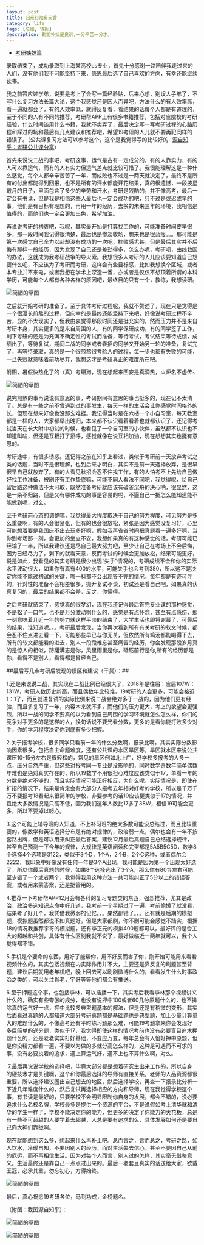 ```yaml
---
layout: post
title: 归来衫袖有天香
category: life
tags: [总结, 转折]
description: 勤能补拙是良训,一分辛苦一分才。
---
```



   - [考研姊妹篇](http://yangtian.xyz/life/2017/12/25/important-expperiences/)
   
   

录取结束了，成功录取到上海某高校cs专业，首先十分感谢一路陪伴我走过来的人们，没有他们我不可能坚持下来，感恩最后选了自己喜欢的方向，有幸还能继续读书。
   

我之前答应过学弟，说要是考上了会写一篇经验贴，后来心想，别误人子弟了，不写什么复习方法长篇大论，这个我感觉还是因人而异吧，方法什么的有人效率高，看一遍就都会了，有的人效率低，就得反复看，看结果的话每个人都是有道理的，至于不同的人有不同的推荐，考研帮APP上有很多书籍推荐，包括对应院校的考研经验，什么时间该用什么书籍，我就不卖弄了，最后决定写一写考研过程的心路历程和踩过的坑和最后有几点建议和推荐吧，希望19考研的人儿就不要再犯同样的错误了。（公共课复习方法可以参考这个，这个是我觉得写的比较好的- [源自知乎：考研公共课分享](https://zhuanlan.zhihu.com/p/33780631)）


首先来说说二战的事吧，考研这事，运气是占有一定成分的，有的人靠实力，有的人可以靠运气，而有的人有实力但运气差点就比较可惜了。我很能理解这是一种什么感觉，每个人都辛辛苦苦了一年，而成败也不过是一两天就决定了，最终不是所有的付出都能得到回报，也不是所有的汗水都能开花结果，真的很遗憾，一段披星戴月的日子，里面包含了多少的辛劳和汗水，考研是残酷的，并不像高考，最后一定会有书读，但是我是相信这些人最后也一定会成功的吧，只不过是或迟或早的事，他们是有目标有理想的，再用一年的经历，去换的未来三年的环境，我相信是值得的，而他们也一定会更加出色，希望加油。
   

再说说考研的初衷吧，我呢，其实最开始是打算找工作的，可能准备时间要早很多，那一段时间我记得很清楚，最后也是惨淡收场，想来也是很蓝瘦。。。那可能是第一次感觉自己全力以赴却没有成功的一次吧，挫败感尤甚，但是最后其实并不后悔有那样一段经历，因为发现了自己还是差劲得多，怎么办呢，考研呗，曲线救国的办法，这就成为我考研战争的导火索。我想很多人考研的人儿应该要知道自己想要什么吧，不应该为了考研而考研，这样会有些目标感，比如我想换个区域，或者本专业并不来电，或者我想在学术上深造一番，亦或者是仅仅不想顶着所谓的本科学历，可能每个人都有各种各样的原因吧，最终目的只有一个，教练，我想读研。
   
  
 ![简陋的草图](https://github.com/Yangtiancoder/Yangtiancoder.github.io/blob/master/images/timg.jpg?raw=true)
  
   
之后就开始考研的准备了。至于具体考研过程呢，我就不赘述了，现在只是觉得是一个很漫长煎熬的过程，但庆幸的是最终还能坚持下来吧，好像说考研过程不辛苦，显的不太现实了，但我由衷觉得那段时间还是挺充实的，然而压力并不是来自考研本身，其实更多的是来自周围的人，有的同学保研成功，有的同学签了工作，剩下考研的还是为充满不确定性的考试而准备，等待考试，考试结束等待成绩，成绩出了，等待复试，期间二战的同学或者春招的同学又开始另一轮的准备，复试完了，再等待录取，真的是一个很煎熬很考验人的过程，每一步也都有失败的可能，一旦失败就意味着前功尽弃，我想这才是考研真正的难度所在吧。
   
   
附图，暑假快热化了的（真）考研狗，现在想起来西安是真滴热，火炉名不虚传~

![简陋的草图](https://github.com/Yangtiancoder/Yangtiancoder.github.io/blob/master/images/IMG_20170720_112410.jpg?raw=true)
   
   
说完煎熬的事再说说有意思的事，考研期间有意思的事也挺多的，现在记不太清了。总是有一些之前不曾遇到过的事发生，每天一样的生活会让你感觉时间格外的长，但现在想来好像也没那么难捱。我记得当时是在六楼一个小自习室，每天教室都是一样的人，大家都早出晚归，本来都不认识看着看着也就都认识了，还记得考试当天在长大附中初试的时候，也看见了一个自习室的小伙伴，虽然都不认识也不知道叫啥，但还是互相打了招呼，感觉就像在说互相加油，现在想想其实也挺有意思的。
   

考研途中，有很多诱惑。还记得之前在知乎上看过，类似于考研前一天放弃考试之类的话题，当时不是很理解，也到后来才明白，其实不是前一天选择放弃，是很早很早自己就放弃了。有的人看见秋招会忍不住找工作，有的人怕考不上先给自己做好找工作准备，被刷还有工作垫底嘛，可能不同人看法不同吧，我觉得呢，给自己留后路这种做法不太可取，既然准备考研就应该有破釜沉舟的决心呐，很显然，这是一条不归路，但是又有哪件成功的事是容易的呢，不逼自己一把怎么能知道能不能做到呢，对么。
  
  
至于考研前心态的调整嘛，我觉得最大程度取决于自己的努力程度，可见努力是多么重要啊，有的人会很紧张，但有的也会很放松，紧张是因为感觉没复习好，心里可能想着要是我国庆不出去玩多好啊，假如我再省省时间把真题看一遍多好啊，当你到考场那一刻，会更加的坐立不安，我想如果真的有这种感觉的话，考研可能已经输了一半，所以我建议还是尽自己最大努力吧，至少让自己在考场上不会后悔，因为已经尽力了，剩下的就看天意，反而考试的时候会更加放松，结果可能更好，说是如此，我看见的其实考研是很少出现“失手”情况的，考研成绩不会和你的实际水平波动很大，如果你有真有400的水平，可能失手也会考到380，所以这不是决定你能不能过初试的关键，哪一科都不会出现答不完的情况，每年都是有迹可寻的，针对性的准备不会相差很多，抛开复试不谈，初试还是看自己吧，如果真的认真复习的，最后的结果都不会差，反之，你懂得。
  
   
之后考研就结束了，感觉真的很梦幻，现在我还记得最后答完专业课的那种感觉，不是松了一口气，也不是万分激动啊什么的，感觉是有点怀念，甚至有点感伤，那一刻意味着几近一年的努力就这样平淡的结束了，大学生活也即将谢幕了，可最后的结果，谁知道呢。。。考研最后发现，当你再次看到所有有关考研的软文时候，都会忍不住点进去看一下，可能那些早已与你无关，但依然所有鸡汤都能喝得下去，所有的软文都能看的进去，别人一段段难忘甚至痛苦的经历，你会发现那段岁月真的是惊人的相似，踌躇满志是你，风里雨里是你，砥砺前行是你,所有的经历都是你，看得不是别人，看得都是曾经自己。 


##最后写几点考研后发现的误区和建议（干货）：##


  1.还是来说说二战，其实现在二战比例已经很大了，2018年是往届：应届107W：131W，考研人数历史新高，而且偶数年比较难，19考研的人会更多，可能会接近1：1了，而且就进复试的实际比例来说二战会绝对多于一战的，因为他们更有经验，而且多复习了一年，内容本来就不多，而他们的压力更大，考上的欲望会更强烈，所以一战的同学不要真的以为看到自己周围的学习环境就怎么怎么样，你们的竞争对手更多的是这样的人，换句话说不要光看分数，更多的是看你能打败多少对手，你的学习程度决定你到底有多少把握。
  
  2.关于报考学校，很多同学只看前一年的什么分数啊，报录比啊，其实实际分数影响因素很多，包括自主命题难度，还有公共课的水区旱区等，旱区就水区来说公共课压10-15分左右是很轻松的，常见的旱区例如北上广，好学校多报考的人多一点，压分自然严重，但这些对报考同一专业是没影响的，同时数学奇数年简单偶数年难也是绝对真实存在的，所以19数学不用很担心难度应该类似于17，单看一年的分数是绝对不够的，而且实际情况可能正好相反，为什么呢，实际情况是，即使在扩招的情况下，结果是肯定会有大部分人报考去年相对好考的学校，所以是千万千万不要报考18看起来很简单的学校，非要参考的话19应该更类似于17的情况，并且绝大多数情况是只高不低，因为我们这年人数比17多了38W，相信19可能会更多，所以不要掉以轻心。
 
  3.这个可能上辅导班的人知道，不上补习班的绝大多数可能没总结过，而且比较重要的，像数学和英语选择分布是有绝对规律的，政治弱一点，偶尔也会有一年不按套路出牌，但是可以用来纠正最后答案，建议12月最后真题自己总结选择规律，甚至自己预测一下今年的规律，大规律是英语阅读和完型都是5A5B5C5D，数学8个选择4个选项是3122，类似于3个D，1个A，2个B，2个C这种，或者偶尔会2222，我印象中好像没有任何一年是3个A出现，我可能是因为第一个出现太好选了，所以你最后真题的时候，如果8个选择选出了3个A，那么你有80%左右可能至少错了一个或者两个，我觉得我用这种方法一共可能纠正了5分以上的错误答案，或者用来蒙答案，还是挺管用的。
  
  4.推荐一下考研帮APP12月会有各科的复习专题类的东西，强烈推荐，尤其是政治，政治多选知识点命中好几道，我考前一个星期过了一遍，考前偷懒了就没看，结果考了好几个，我凭借我微弱的记忆。。。果然都错了。。。还有就是后期的模拟题，模拟题虽然都说不如真题好，但是大家都刷，你不刷可能会感觉不踏实，根据18的情况我推荐宇哥的模拟题，还有李正元的模拟400题都可以，最好评的是合工大的超越和共创，具体有什么区别我就不说了，最好做临近一两年就可以，我个人觉得都不错。
  
  5.手机是个要命的东西，用好了能帮你，用不好反而害了你，刚开始可能用来看看视频什么的，其实包括视频在内实际作用并不大，主要还是靠反复的刷题甚至背题，建议后期就用老年机吧，晚上回去可以刷刷微博什么的，看看发生什么时事政治之类的，可以关注肖老，宇哥等等他们都会有推送。
  
  6.至于押题这个事，也包括李林，可以插播一下，其实考后我看李林那个视频讲义什么的，确实有些夸张的成分，也没有说押中100或者60几分原题什么的，也不排除真的运气好一点，押中比较多典型题基本的解法，但是还是有稍微的变形，其实后面看过真题的人都知道大部分考研真题都是基础题也是典型题，加上少量计算量大的难题什么的，不像高考还有平时练习题那么难，可能19考题拿来你会发现好多巨简单的送分题，类似于17，我觉得即使这样的情况考前也没有必要盲目追求押题什么的，还是老老实实打好基础，不变应万变，每年总会有人恰好押中原题，但是你没精力都看一遍，不要以为做的多就分高怎么样的，这种是可遇而不可求的事，没有必要执着的追求，遇上算运气好，遇不上也不算什么啊，对么。
  
  7.最后再说说学校的选择吧，毕竟大部分都是想着研究生出来工作的，所以自身的硬技术才是关键啊，这个和你最后选择的导师有直接关系，老师的人品资源都很重要，所以选择建议圈出自己想去的地区，然后选择学校，再查一下报录比分析一下近几年难度什么的，然后复试再选择相应的方向和导师，现在我觉得学校这个事，有书读是最好的，只要学校不会明显限制你自身的发展，都会不错的，没必要追求什么名校名牌，学校最多是提供一个资源的平台，不是说假如考上清华就和清华的学生一样了，学校不能决定你的能力，但更多的决定了你能力的天花板，总是有一些不可超越的人要学着去超越，人总是要有追求的么，具体发展如何还是要自己向大神们靠拢啊。


现在就能想到这么多，想起来什么再补上吧。总而言之，言而总之，考研之路，如人饮水，冷暖自知，不要因别人的经历，而对生活失去信心。甚至不要因自己从前的厄运，而不再相信生活。因为对每个人而言，别人过的怎样，其实毫无借鉴意义。生活最终还是靠自己一点点过出来的。最后一老套且真实的话送给大家，欲戴王冠，必承其重，勿忘初心，方得始终。


![简陋的草图](https://github.com/Yangtiancoder/Yangtiancoder.github.io/blob/master/images/1523350653664.jpeg?raw=true)
  
  
最后，真心祝愿19考研各位，马到功成，金榜题名。
  
  
（附图：截图源自知乎）：
  
 ![简陋的草图](https://github.com/Yangtiancoder/Yangtiancoder.github.io/blob/master/images/20180402161915815.JPG?raw=true)

 ![简陋的草图](https://github.com/Yangtiancoder/Yangtiancoder.github.io/blob/master/images/20180402161934325.JPG?raw=true)
                                 

